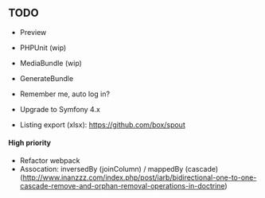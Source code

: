 ## TODO ##
- Preview
- PHPUnit (wip)

- MediaBundle (wip)
- GenerateBundle

- Remember me, auto log in?

- Upgrade to Symfony 4.x

- Listing export (xlsx): https://github.com/box/spout

#### High priority ####
- Refactor webpack
- Assocation: inversedBy (joinColumn) / mappedBy (cascade) (http://www.inanzzz.com/index.php/post/iarb/bidirectional-one-to-one-cascade-remove-and-orphan-removal-operations-in-doctrine)